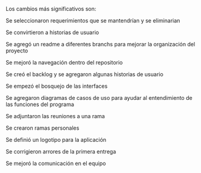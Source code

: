Los cambios más significativos son:

Se seleccionaron requerimientos que se mantendrían y se eliminarian

Se convirtieron a historias de usuario

Se agregó un readme a diferentes branchs para mejorar la organización del proyecto

Se mejoró la navegación dentro del repositorio

Se creó el backlog y se agregaron algunas historias de usuario

Se empezó el bosquejo de las interfaces

Se agregaron diagramas de casos de uso para ayudar al entendimiento de las funciones del programa

Se adjuntaron las reuniones a una rama

Se crearon ramas personales

Se definió un logotipo para la aplicación

Se corrigieron arrores de la primera entrega

Se mejoró la comunicación en el equipo